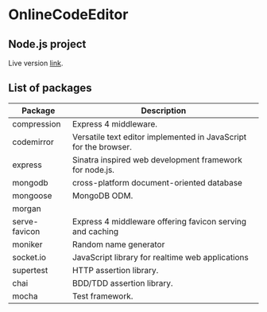 OnlineCodeEditor
================

Node.js project
---------------

Live version [link](http://robertsandu.me).

List of packages
----------------

| Package           | Description                                                                 |
|-------------      |-----------------------------------------------------------------------------|
| compression       | Express 4 middleware.                                                       |
| codemirror        | Versatile text editor implemented in JavaScript for the browser.            |
| express           | Sinatra inspired web development framework for node.js.                     |
| mongodb           | cross-platform document-oriented database                                   |
| mongoose          | MongoDB ODM.                                                                |
| morgan            |                                                                             |
| serve-favicon     | Express 4 middleware offering favicon serving and caching                   |
| moniker           | Random name generator                                                       |
| socket.io         | JavaScript library for realtime web applications                            |
| supertest         | HTTP assertion library.                                                     |
| chai              | BDD/TDD assertion library.                                                  |
| mocha             | Test framework.                                                             |